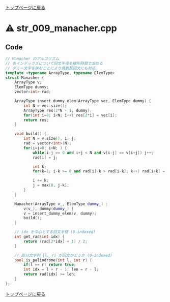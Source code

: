 <!-- mathjax config similar to math.stackexchange -->
<script type="text/x-mathjax-config">
MathJax.Hub.Config({
  jax: ["input/TeX", "output/HTML-CSS"],
  tex2jax: {
    inlineMath: [ ['$', '$'] ],
    displayMath: [ ['$$', '$$']],
    processEscapes: true,
    skipTags: ['script', 'noscript', 'style', 'textarea', 'pre', 'code']
  },
  messageStyle: "none",
  "HTML-CSS": { preferredFont: "TeX", availableFonts: ["STIX","TeX"] }
});
</script>
<script src="http://cdn.mathjax.org/mathjax/latest/MathJax.js?config=TeX-AMS_HTML" type="text/javascript"></script>

<script type="text/javascript" src="https://cdnjs.cloudflare.com/ajax/libs/jquery/3.4.1/jquery.min.js"></script>
<link rel="stylesheet" href="../css/copy-button.css" />
<script type="text/javascript" src="../js/balloons.js"></script>
<script type="text/javascript" src="../js/copy-button.js"></script>



[トップページに戻る](../index.html)

# :warning: str\_009\_manacher.cpp

## Code

```cpp
// Manacher のアルゴリズム
// 各インデックスについて回文半径を線形時間で求める
// ダミー文字を挟むことにより偶数長回文にも対応
template <typename ArrayType, typename ElemType>
struct Manacher {
    ArrayType v;
    ElemType dummy;
    vector<int> rad;

    ArrayType insert_dummy_elem(ArrayType vec, ElemType dummy) {
        int N = vec.size();
        ArrayType res(2*N - 1, dummy);
        for(int i=0; i<N; i++) res[2*i] = vec[i];
        return res;
    }

    void build() {
        int N = v.size(), i, j;
        rad = vector<int>(N);
        for(i=j=0; i<N; ) {
            while(i-j >= 0 and i+j < N and v[i-j] == v[i+j]) j++;
            rad[i] = j;

            int k;
            for(k=1; i-k >= 0 and rad[i]-k > rad[i-k]; k++) rad[i+k] = rad[i-k];

            i += k;
            j = max(0, j-k);
        }
    }

    Manacher(ArrayType v_, ElemType dummy_) :
        v(v_), dummy(dummy_) {
        v = insert_dummy_elem(v, dummy);
        build();
    }

    // idx を中心とする回文半径 (0-indexed)
    int get_rad(int idx) {
        return (rad[2*idx] + 1) / 2;
    }

    // 部分文字列 [l, r) が回文かどうか (0-indexed) 
    bool is_palindrome(int l, int r) {
        if(l == r) return true;
        int idx = l + r - 1, len = r - l;
        return rad[idx] >= len;
    }
};

```

[トップページに戻る](../index.html)
